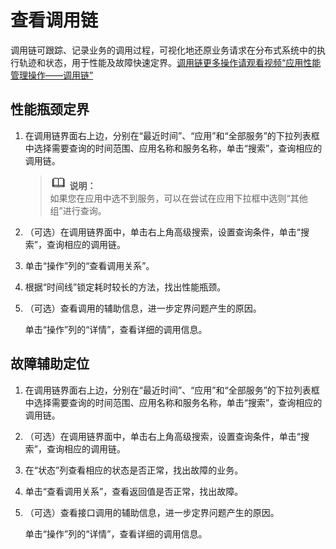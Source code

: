 # 查看调用链<a name="aom_02_0064"></a>

调用链可跟踪、记录业务的调用过程，可视化地还原业务请求在分布式系统中的执行轨迹和状态，用于性能及故障快速定界。[调用链更多操作请观看视频“应用性能管理操作——调用链”](https://support.huaweicloud.com/apm_video/index.html)

## 性能瓶颈定界<a name="s65e1aa4fa97e45fa905a060be2f4db1d"></a>

1.  在调用链界面右上边，分别在“最近时间”、“应用”和“全部服务”的下拉列表框中选择需要查询的时间范围、应用名称和服务名称，单击“搜索”，查询相应的调用链。

    >![](public_sys-resources/icon-note.gif) **说明：**   
    >如果您在应用中选不到服务，可以在尝试在应用下拉框中选则“其他组”进行查询。  

2.  （可选）在调用链界面中，单击右上角高级搜索，设置查询条件，单击“搜索”，查询相应的调用链。
3.  单击“操作”列的“查看调用关系”。
4.  根据“时间线”锁定耗时较长的方法，找出性能瓶颈。
5.  （可选）查看调用的辅助信息，进一步定界问题产生的原因。

    单击“操作”列的“详情”，查看详细的调用信息。


## 故障辅助定位<a name="s912a399276284e348caf405bbfc6ce58"></a>

1.  在调用链界面右上边，分别在“最近时间”、“应用”和“全部服务”的下拉列表框中选择需要查询的时间范围、应用名称和服务名称，单击“搜索”，查询相应的调用链。
2.  （可选）在调用链界面中，单击右上角高级搜索，设置查询条件，单击“搜索”，查询相应的调用链。
3.  在“状态”列查看相应的状态是否正常，找出故障的业务。
4.  单击“查看调用关系”，查看返回值是否正常，找出故障。
5.  （可选）查看接口调用的辅助信息，进一步定界问题产生的原因。

    单击“操作”列的“详情”，查看详细的调用信息。


